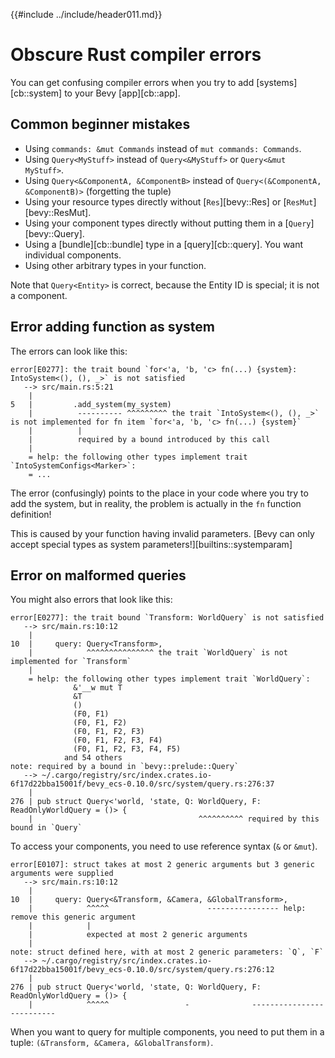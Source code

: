 {{#include ../include/header011.md}}

# Obscure Rust compiler errors

You can get confusing compiler errors when you try to add [systems][cb::system]
to your Bevy [app][cb::app].

## Common beginner mistakes

  - Using `commands: &mut Commands` instead of `mut commands: Commands`.
  - Using `Query<MyStuff>` instead of `Query<&MyStuff>` or `Query<&mut MyStuff>`.
  - Using `Query<&ComponentA, &ComponentB>` instead of `Query<(&ComponentA, &ComponentB)>`
    (forgetting the tuple)
  - Using your resource types directly without [`Res`][bevy::Res] or [`ResMut`][bevy::ResMut].
  - Using your component types directly without putting them in a [`Query`][bevy::Query].
  - Using a [bundle][cb::bundle] type in a [query][cb::query]. You want individual components.
  - Using other arbitrary types in your function.

Note that `Query<Entity>` is correct, because the Entity ID is special;
it is not a component.

## Error adding function as system

The errors can look like this:

```
error[E0277]: the trait bound `for<'a, 'b, 'c> fn(...) {system}: IntoSystem<(), (), _>` is not satisfied
   --> src/main.rs:5:21
    |
5   |         .add_system(my_system)
    |          ---------- ^^^^^^^^^ the trait `IntoSystem<(), (), _>` is not implemented for fn item `for<'a, 'b, 'c> fn(...) {system}`
    |          |
    |          required by a bound introduced by this call
    |
    = help: the following other types implement trait `IntoSystemConfigs<Marker>`:
    = ...
```

The error (confusingly) points to the place in your code where you try to add the system,
but in reality, the problem is actually in the `fn` function definition!

This is caused by your function having invalid parameters. [Bevy can
only accept special types as system parameters!][builtins::systemparam]

## Error on malformed queries

You might also errors that look like this:

```
error[E0277]: the trait bound `Transform: WorldQuery` is not satisfied
   --> src/main.rs:10:12
    |
10  |     query: Query<Transform>,
    |            ^^^^^^^^^^^^^^^ the trait `WorldQuery` is not implemented for `Transform`
    |
    = help: the following other types implement trait `WorldQuery`:
              &'__w mut T
              &T
              ()
              (F0, F1)
              (F0, F1, F2)
              (F0, F1, F2, F3)
              (F0, F1, F2, F3, F4)
              (F0, F1, F2, F3, F4, F5)
            and 54 others
note: required by a bound in `bevy::prelude::Query`
   --> ~/.cargo/registry/src/index.crates.io-6f17d22bba15001f/bevy_ecs-0.10.0/src/system/query.rs:276:37
    |
276 | pub struct Query<'world, 'state, Q: WorldQuery, F: ReadOnlyWorldQuery = ()> {
    |                                     ^^^^^^^^^^ required by this bound in `Query`
```

To access your components, you need to use reference syntax (`&` or `&mut`).

```
error[E0107]: struct takes at most 2 generic arguments but 3 generic arguments were supplied
   --> src/main.rs:10:12
    |
10  |     query: Query<&Transform, &Camera, &GlobalTransform>,
    |            ^^^^^                      ---------------- help: remove this generic argument
    |            |
    |            expected at most 2 generic arguments
    |
note: struct defined here, with at most 2 generic parameters: `Q`, `F`
   --> ~/.cargo/registry/src/index.crates.io-6f17d22bba15001f/bevy_ecs-0.10.0/src/system/query.rs:276:12
    |
276 | pub struct Query<'world, 'state, Q: WorldQuery, F: ReadOnlyWorldQuery = ()> {
    |            ^^^^^                 -              --------------------------
```

When you want to query for multiple components, you need to put them in a tuple:
`(&Transform, &Camera, &GlobalTransform)`.
